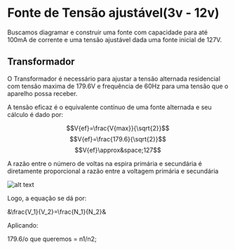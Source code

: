 
# Fonte de Tensão ajustável(3v - 12v)

Buscamos diagramar e construir uma fonte com capacidade para até 100mA de corrente e uma tensão ajustável dada uma fonte inicial de 127V.






## Transformador

O Transformador é necessário para ajustar a tensão alternada residencial com tensão maxima de 179.6V e frequência de 60Hz para uma tensão que o aparelho possa receber.

A tensão eficaz é o equivalente contínuo de uma fonte alternada e seu cálculo é dado por:  

$$V{ef}=\frac{V{max}}{\sqrt{2}}$$
$$V{ef}=\frac{179.6}{\sqrt{2}}$$
$$V{ef}\approx&space;127$$

A razão entre o número de voltas na espira primária e secundária é diretamente proporcional a razão entre a voltagem primária e secundária 

![alt text](https://s3.static.brasilescola.uol.com.br/img/2019/05/transformador.jpg)


Logo, a equação se dá por:

&\frac{V_1}{V_2}=\frac{N_1}{N_2}&

Aplicando:

179.6/o que queremos = n1/n2;



